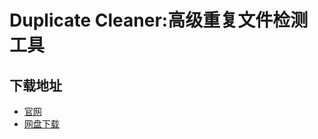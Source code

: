 # Duplicate Cleaner:高级重复文件检测工具
## 下载地址
- [官网](https://www.duplicatecleaner.com/)
- [网盘下载](https://pzjpzjpzj.lanzoum.com/iobRX2rpw2rg)